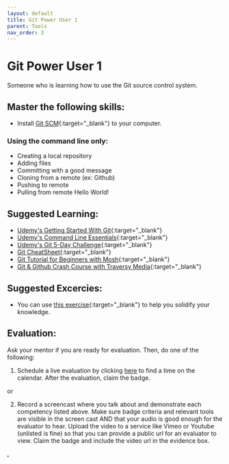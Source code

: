 ```yaml
---
layout: default
title: Git Power User 1
parent: Tools
nav_order: 3
---
```

# Git Power User 1

Someone who is learning how to use the Git source control system.

## Master the following skills:

- Install [Git SCM](https://git-scm.com/downloads){:target="\_blank"} to your computer.

### Using the command line only:

- Creating a local repository
- Adding files
- Committing with a good message
- Cloning from a remote (ex: Github)
- Pushing to remote
- Pulling from remote
  Hello World!

## Suggested Learning:

- [Udemy's Getting Started With Git](https://www.udemy.com/course/git-started-with-github/?LSNPUBID=JVFxdTr9V80&ranEAID=JVFxdTr9V80&ranMID=39197&ranSiteID=JVFxdTr9V80-LcWa2fBnTmPI5KyCoiS5ug){:target="\_blank"}
- [Udemy's Command Line Essentials](https://www.udemy.com/course/git-bash/?LSNPUBID=JVFxdTr9V80&ranEAID=JVFxdTr9V80&ranMID=39197&ranSiteID=JVFxdTr9V80-uvcZ4.yYfUqcznE3sExmVg){:target="\_blank"}
- [Udemy's Git 5-Day Challenge](https://www.udemy.com/course/the-ultimate-git-5-day-challenge/?LSNPUBID=JVFxdTr9V80&ranEAID=JVFxdTr9V80&ranMID=39197&ranSiteID=JVFxdTr9V80-C4A7acx79m1Ej_KjcGpvag){:target="\_blank"}
- [Git CheatSheet](https://dev.to/vishnuchilamakuru/git-cheatsheet-1oaj){:target="\_blank"}
- [Git Tutorial for Beginners with Mosh](https://youtu.be/8JJ101D3knE){:target="\_blank"}
- [Git & Github Crash Course with Traversy Media](https://youtu.be/SWYqp7iY_Tc){:target="\_blank"}

## Suggested Excercies:

- You can use [this exercise](https://docs.google.com/document/d/e/2PACX-1vTpNTIFCd1VkJzLToPQXOiauSRCtqM-QT8EO5lOgdfFh2Y6kzgD4jwOsxRZpysBpe_1ZFTDpYe1Hi1D/pub){:target="\_blank"} to help you solidify your knowledge.

## Evaluation:

Ask your mentor if you are ready for evaluation. Then, do one of the following:

1. Schedule a live evaluation by clicking [here](https://webdev.codex.academy/mastery-eval-1?badge=xqS6trYnQmqoETwTIdhIeQ) to find a time on the calendar. After the evaluation, claim the badge.

or

2. Record a screencast where you talk about and demonstrate each competency listed above. Make sure badge criteria and relevant tools are visible in the screen cast AND that your audio is good enough for the evaluator to hear. Upload the video to a service like Vimeo or Youtube (unlisted is fine) so that you can provide a public url for an evaluator to view. Claim the badge and include the video url in the evidence box.

[.](level-1)
